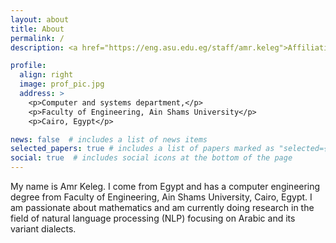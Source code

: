 ```yaml
---
layout: about
title: About
permalink: /
description: <a href="https://eng.asu.edu.eg/staff/amr.keleg">Affiliation</a>

profile:
  align: right
  image: prof_pic.jpg
  address: >
    <p>Computer and systems department,</p>
    <p>Faculty of Engineering, Ain Shams University</p>
    <p>Cairo, Egypt</p>

news: false  # includes a list of news items
selected_papers: true # includes a list of papers marked as "selected={true}"
social: true  # includes social icons at the bottom of the page
---
```


My name is Amr Keleg. I come from Egypt and has a computer engineering degree from Faculty of Engineering, Ain Shams University, Cairo, Egypt. I am passionate about mathematics and am currently doing research in the field of natural language processing (NLP) focusing on Arabic and its variant dialects.
